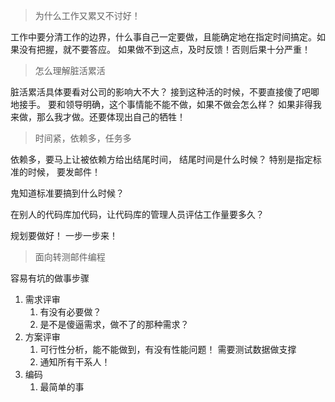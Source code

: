 > 为什么工作又累又不讨好！

工作中要分清工作的边界，什么事自己一定要做，且能确定地在指定时间搞定。如果没有把握，就不要答应。
如果做不到这点，及时反馈！否则后果十分严重！



> 怎么理解脏活累活

脏活累活具体要看对公司的影响大不大？ 接到这种活的时候，不要直接傻了吧唧地接手。 要和领导明确，这个事情能不能不做，如果不做会怎么样？ 如果非得我来做，那么我才做。还要体现出自己的牺牲！



> 时间紧，依赖多，任务多

依赖多，要马上让被依赖方给出结尾时间， 结尾时间是什么时候？ 特别是指定标准的时候， 要发邮件！

鬼知道标准要搞到什么时候？

在别人的代码库加代码，让代码库的管理人员评估工作量要多久？ 

规划要做好！ 一步一步来！



> 面向转测邮件编程

容易有坑的做事步骤

1. 需求评审
   1. 有没有必要做？
   2. 是不是傻逼需求，做不了的那种需求？
2. 方案评审
   1. 可行性分析，能不能做到，有没有性能问题！ 需要测试数据做支撑
   2. 通知所有干系人！
3. 编码
   1. 最简单的事



